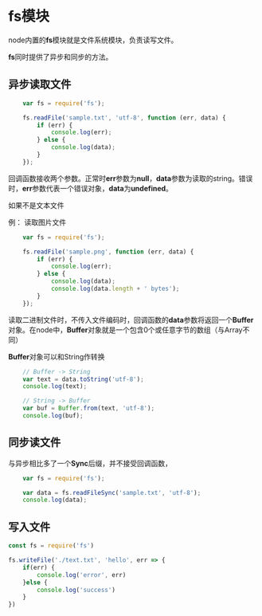 # fs模块

node内置的**fs**模块就是文件系统模块，负责读写文件。

**fs**同时提供了异步和同步的方法。

## 异步读取文件
```js
    var fs = require('fs');

    fs.readFile('sample.txt', 'utf-8', function (err, data) {
        if (err) {
            console.log(err);
        } else {
            console.log(data);
        }
    });
```
回调函数接收两个参数。正常时**err**参数为**null**，**data**参数为读取的string。错误时，**err**参数代表一个错误对象，**data**为**undefined**。

如果不是文本文件

例： 读取图片文件
```js
    var fs = require('fs');

    fs.readFile('sample.png', function (err, data) {
        if (err) {
            console.log(err);
        } else {
            console.log(data);
            console.log(data.length + ' bytes');
        }
    });
```
读取二进制文件时，不传入文件编码时，回调函数的**data**参数将返回一个**Buffer**对象。在node中，**Buffer**对象就是一个包含0个或任意字节的数组（与Array不同）

**Buffer**对象可以和String作转换
```js
    // Buffer -> String
    var text = data.toString('utf-8');
    console.log(text);

    // String -> Buffer
    var buf = Buffer.from(text, 'utf-8');
    console.log(buf);
```
## 同步读文件

与异步相比多了一个**Sync**后缀，并不接受回调函数，
```js
    var fs = require('fs');

    var data = fs.readFileSync('sample.txt', 'utf-8');
    console.log(data);
```

## 写入文件
```js
const fs = require('fs')

fs.writeFile('./text.txt', 'hello', err => {
    if(err) {
        console.log('error', err)
    }else {
        console.log('success')
    }
})
```